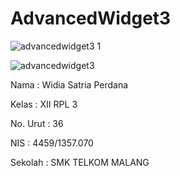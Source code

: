 <h1>AdvancedWidget3</h1>


![advancedwidget3 1](https://cloud.githubusercontent.com/assets/22868174/19994130/b15e6302-a27d-11e6-8c5b-09263357b3ed.png)


![advancedwidget3](https://cloud.githubusercontent.com/assets/22868174/19994133/bb05790e-a27d-11e6-8750-1aaf76aad43b.png)


Nama : Widia Satria Perdana

Kelas : XII RPL 3

No. Urut : 36

NIS : 4459/1357.070

Sekolah : SMK TELKOM MALANG
